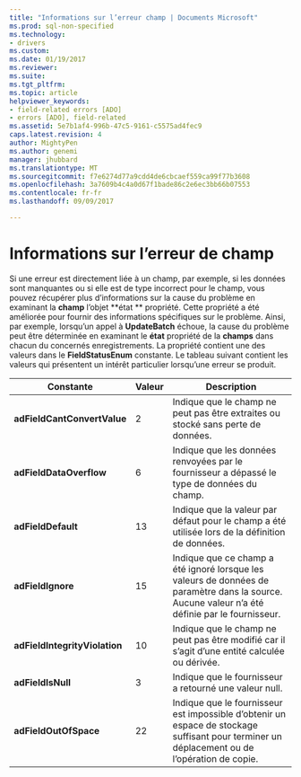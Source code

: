 ```yaml
---
title: "Informations sur l’erreur champ | Documents Microsoft"
ms.prod: sql-non-specified
ms.technology:
- drivers
ms.custom: 
ms.date: 01/19/2017
ms.reviewer: 
ms.suite: 
ms.tgt_pltfrm: 
ms.topic: article
helpviewer_keywords:
- field-related errors [ADO]
- errors [ADO], field-related
ms.assetid: 5e7b1af4-996b-47c5-9161-c5575ad4fec9
caps.latest.revision: 4
author: MightyPen
ms.author: genemi
manager: jhubbard
ms.translationtype: MT
ms.sourcegitcommit: f7e6274d77a9cdd4de6cbcaef559ca99f77b3608
ms.openlocfilehash: 3a7609b4c4a0d67f1bade86c2e6ec3bb66b07553
ms.contentlocale: fr-fr
ms.lasthandoff: 09/09/2017

---
```

# <a name="field-related-error-information"></a>Informations sur l’erreur de champ
Si une erreur est directement liée à un champ, par exemple, si les données sont manquantes ou si elle est de type incorrect pour le champ, vous pouvez récupérer plus d’informations sur la cause du problème en examinant la **champ** l’objet **état ** propriété. Cette propriété a été améliorée pour fournir des informations spécifiques sur le problème. Ainsi, par exemple, lorsqu’un appel à **UpdateBatch** échoue, la cause du problème peut être déterminée en examinant le **état** propriété de la **champs** dans chacun du concernés enregistrements. La propriété contient une des valeurs dans le **FieldStatusEnum** constante. Le tableau suivant contient les valeurs qui présentent un intérêt particulier lorsqu’une erreur se produit.  
  
|Constante|Valeur| Description|  
|--------------|-----------|-----------------|  
|**adFieldCantConvertValue**|2|Indique que le champ ne peut pas être extraites ou stocké sans perte de données.|  
|**adFieldDataOverflow**|6|Indique que les données renvoyées par le fournisseur a dépassé le type de données du champ.|  
|**adFieldDefault**|13|Indique que la valeur par défaut pour le champ a été utilisée lors de la définition de données.|  
|**adFieldIgnore**|15|Indique que ce champ a été ignoré lorsque les valeurs de données de paramètre dans la source. Aucune valeur n’a été définie par le fournisseur.|  
|**adFieldIntegrityViolation**|10|Indique que le champ ne peut pas être modifié car il s’agit d’une entité calculée ou dérivée.|  
|**adFieldIsNull**|3|Indique que le fournisseur a retourné une valeur null.|  
|**adFieldOutOfSpace**|22|Indique que le fournisseur est impossible d’obtenir un espace de stockage suffisant pour terminer un déplacement ou de l’opération de copie.|

